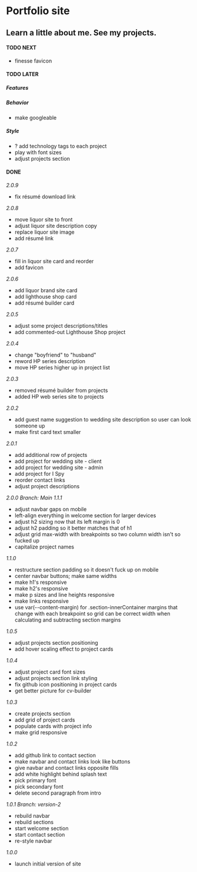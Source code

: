 # Portfolio site

## Learn a little about me. See my projects.

#### TODO NEXT

- finesse favicon

#### TODO LATER

##### Features

##### Behavior

- make googleable

##### Style

- ? add technology tags to each project
- play with font sizes
- adjust projects section

#### DONE

_2.0.9_

- fix résumé download link

_2.0.8_

- move liquor site to front
- adjust liquor site description copy
- replace liquor site image
- add résumé link

_2.0.7_

- fill in liquor site card and reorder
- add favicon

_2.0.6_

- add liquor brand site card
- add lighthouse shop card
- add résumé builder card

_2.0.5_

- adjust some project descriptions/titles
- add commented-out Lighthouse Shop project

_2.0.4_

- change "boyfriend" to "husband"
- reword HP series description
- move HP series higher up in project list

_2.0.3_

- removed résumé builder from projects
- added HP web series site to projects

_2.0.2_

- add guest name suggestion to wedding site description so user can look someone up
- make first card text smaller

_2.0.1_

- add additional row of projects
- add project for wedding site - client
- add project for wedding site - admin
- add project for I Spy
- reorder contact links
- adjust project descriptions

_2.0.0_
_Branch: Main_
_1.1.1_

- adjust navbar gaps on mobile
- left-align everything in welcome section for larger devices
- adjust h2 sizing now that its left margin is 0
- adjust h2 padding so it better matches that of h1
- adjust grid max-width with breakpoints so two column width isn't so fucked up
- capitalize project names

_1.1.0_

- restructure section padding so it doesn't fuck up on mobile
- center navbar buttons; make same widths
- make h1's responsive
- make h2's responsive
- make p sizes and line heights responsive
- make links responsive
- use var(--content-margin) for .section-innerContainer margins that change with each breakpoint so grid can be correct width when calculating and subtracting section margins

_1.0.5_

- adjust projects section positioning
- add hover scaling effect to project cards

_1.0.4_

- adjust project card font sizes
- adjust projects section link styling
- fix github icon positioning in project cards
- get better picture for cv-builder

_1.0.3_

- create projects section
- add grid of project cards
- populate cards with project info
- make grid responsive

_1.0.2_

- add github link to contact section
- make navbar and contact links look like buttons
- give navbar and contact links opposite fills
- add white highlight behind splash text
- pick primary font
- pick secondary font
- delete second paragraph from intro

_1.0.1_
_Branch: version-2_

- rebuild navbar
- rebuild sections
- start welcome section
- start contact section
- re-style navbar

_1.0.0_

- launch initial version of site

